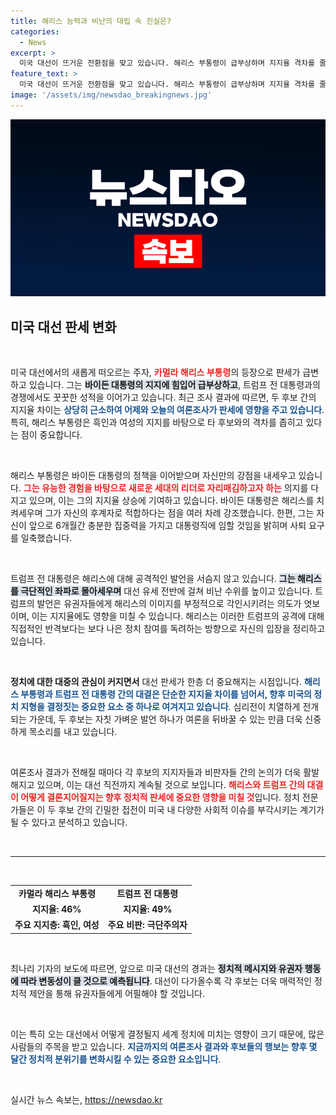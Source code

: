 ```yaml
---
title: 해리스 능력과 비난의 대립 속 진실은?
categories:
  - News
excerpt: >
  미국 대선이 뜨거운 전환점을 맞고 있습니다. 해리스 부통령이 급부상하며 지지율 격차를 줄이고 있다면, 트럼프는 강력한 공세로 반격을 준비 중입니다. 둘의 대결 속 울퉁불퉁한 판세, 과연 누가 승리할까요?
feature_text: >
  미국 대선이 뜨거운 전환점을 맞고 있습니다. 해리스 부통령이 급부상하며 지지율 격차를 줄이고 있다면, 트럼프는 강력한 공세로 반격을 준비 중입니다. 둘의 대결 속 울퉁불퉁한 판세, 과연 누가 승리할까요?
image: '/assets/img/newsdao_breakingnews.jpg'
---
```


<p><img src="/assets/img/newsdao_breakingnews.jpg" alt="ontimetimes 속보" /></p>

<h2 data-ke-size="size26">미국 대선 판세 변화</h2>

<p data-ke-size="size16">&nbsp;</p>

<p>미국 대선에서의 새롭게 떠오르는 주자, <b><span style="color: #ee2323;">카멀라 해리스 부통령</span></b>의 등장으로 판세가 급변하고 있습니다. 그는 <b><span style="background-color: #21538527;">바이든 대통령의 지지에 힘입어 급부상하고</span></b>, 트럼프 전 대통령과의 경쟁에서도 꿋꿋한 성적을 이어가고 있습니다. 최근 조사 결과에 따르면, 두 후보 간의 지지율 차이는 <b><span style="color: #1a5490;">상당히 근소하여 어제와 오늘의 여론조사가 판세에 영향을 주고 있습니다</span></b>. 특히, 해리스 부통령은 흑인과 여성의 지지를 바탕으로 타 후보와의 격차를 좁히고 있다는 점이 중요합니다.</p>

<p data-ke-size="size16">&nbsp;</p>

<p>해리스 부통령은 바이든 대통령의 정책을 이어받으며 자신만의 강점을 내세우고 있습니다. <b><span style="color: #ee2323;">그는 유능한 경험을 바탕으로 새로운 세대의 리더로 자리매김하고자 하는</span></b> 의지를 다지고 있으며, 이는 그의 지지율 상승에 기여하고 있습니다. 바이든 대통령은 해리스를 치켜세우며 그가 자신의 후계자로 적합하다는 점을 여러 차례 강조했습니다. 한편, 그는 자신이 앞으로 6개월간 충분한 집중력을 가지고 대통령직에 임할 것임을 밝히며 사퇴 요구를 일축했습니다.</p>

<p data-ke-size="size16">&nbsp;</p>

<p>트럼프 전 대통령은 해리스에 대해 공격적인 발언을 서슴지 않고 있습니다. <b><span style="background-color: #21538527;">그는 해리스를 극단적인 좌파로 몰아세우며</span></b> 대선 유세 전반에 걸쳐 비난 수위를 높이고 있습니다. 트럼프의 발언은 유권자들에게 해리스의 이미지를 부정적으로 각인시키려는 의도가 엿보이며, 이는 지지율에도 영향을 미칠 수 있습니다. 해리스는 이러한 트럼프의 공격에 대해 직접적인 반격보다는 보다 나은 정치 참여를 독려하는 방향으로 자신의 입장을 정리하고 있습니다.</p>

<p data-ke-size="size16">&nbsp;</p>

<p><b>정치에 대한 대중의 관심이 커지면서</b> 대선 판세가 한층 더 중요해지는 시점입니다. <b><span style="color: #1a5490;">해리스 부통령과 트럼프 전 대통령 간의 대결은 단순한 지지율 차이를 넘어서, 향후 미국의 정치 지형을 결정짓는 중요한 요소 중 하나로 여겨지고 있습니다</span></b>. 심리전이 치열하게 전개되는 가운데, 두 후보는 자칫 가벼운 발언 하나가 여론을 뒤바꿀 수 있는 만큼 더욱 신중하게 목소리를 내고 있습니다.</p>

<p data-ke-size="size16">&nbsp;</p>

<p>여론조사 결과가 전해질 때마다 각 후보의 지지자들과 비판자들 간의 논의가 더욱 활발해지고 있으며, 이는 대선 직전까지 계속될 것으로 보입니다. <b><span style="color: #ee2323;">해리스와 트럼프 간의 대결이 어떻게 결론지어질지는 향후 정치적 판세에 중요한 영향을 미칠 것</span></b>입니다. 정치 전문가들은 이 두 후보 간의 긴밀한 접전이 미국 내 다양한 사회적 이슈를 부각시키는 계기가 될 수 있다고 분석하고 있습니다.</p>

<p data-ke-size="size16">&nbsp;</p>

<hr>

<p data-ke-size="size16">&nbsp;</p>

<table style="width: 100%;">
 <tr>
  <td style="text-align: center; height: 17px;"><b>카멀라 해리스 부통령</b></td>
  <td style="text-align: center; height: 17px;"><b>트럼프 전 대통령</b></td>
 </tr>
 <tr>
  <td style="text-align: center; height: 17px;"><b>지지율: 46%</b></td>
  <td style="text-align: center; height: 17px;"><b>지지율: 49%</b></td>
 </tr>
 <tr>
  <td style="text-align: center; height: 17px;"><b>주요 지지층: 흑인, 여성</b></td>
  <td style="text-align: center; height: 17px;"><b>주요 비판: 극단주의자</b></td>
 </tr>
</table>

<p data-ke-size="size16">&nbsp;</p>

<p>최나리 기자의 보도에 따르면, 앞으로 미국 대선의 경과는 <b><span style="background-color: #21538527;">정치적 메시지와 유권자 행동에 따라 변동성이 클 것으로 예측됩니다</span></b>. 대선이 다가올수록 각 후보는 더욱 매력적인 정치적 제안을 통해 유권자들에게 어필해야 할 것입니다. </p>

<p data-ke-size="size16">&nbsp;</p>

<p>이는 특히 오는 대선에서 어떻게 결정될지 세계 정치에 미치는 영향이 크기 때문에, 많은 사람들의 주목을 받고 있습니다. <b><span style="color: #1a5490;">지금까지의 여론조사 결과와 후보들의 행보는 향후 몇 달간 정치적 분위기를 변화시킬 수 있는 중요한 요소입니다</span></b>. </p>

<p data-ke-size="size16">&nbsp;</p>
실시간 뉴스 속보는, <a href="https://newsdao.kr" rel="dofollow">https://newsdao.kr</a>



